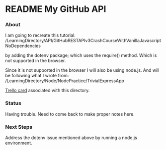 # README My GitHub API

### About
I am going to recreate this tutorial:
/LearningDirectory/API/GitHubRESTAPIv3CrashCourseWithVanillaJavascriptNoDependencies

by adding the dotenv package; which uses the require() method. Which is not supported in the browser.

Since it is not supported in the browser I will also be using node.js. And will be following what I wrote from:
/LearningDirectory/Node/NodePractice/TrivialExpressApp

[Trello card](https://trello.com/c/bt92aOAd/845-mygithubapi) associated with this directory.

### Status
Having trouble. Need to come back to make proper notes here.

### Next Steps
Address the dotenv issue mentioned above by running a node.js environment.